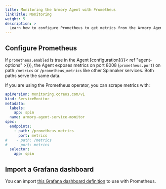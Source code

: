 ```yaml
---
title: Monitoring the Armory Agent with Prometheus
linkTitle: Monitoring
weight: 5
description: >
  Learn how to configure Prometheus to get metrics from the Armory Agent and display them in a Grafana dashboard.
---
```


## Configure Prometheus

If `prometheus.enabled` is true in the Agent [configuration]({{< ref "agent-options" >}}), the Agent exposes metrics on port 8008 (`prometheus.port`) on path `/metrics` or `/prometheus_metrics` like other Spinnaker services. Both paths serve the same data.

If you are using the Prometheus operator, you can scrape metrics with:

```yaml
apiVersion: monitoring.coreos.com/v1
kind: ServiceMonitor
metadata:
  labels:
    app: spin
  name: armory-agent-service-monitor
spec:
  endpoints:
    - path: /prometheus_metrics
      port: metrics
#    - path: /metrics
#      port: metrics
  selector:
    app: spin
```

## Import a Grafana dashboard

You can import [this Grafana dashboard definition](https://armory.jfrog.io/artifactory/manifests/kubesvc/armory-agent-dashboard.json) to use with Prometheus.
